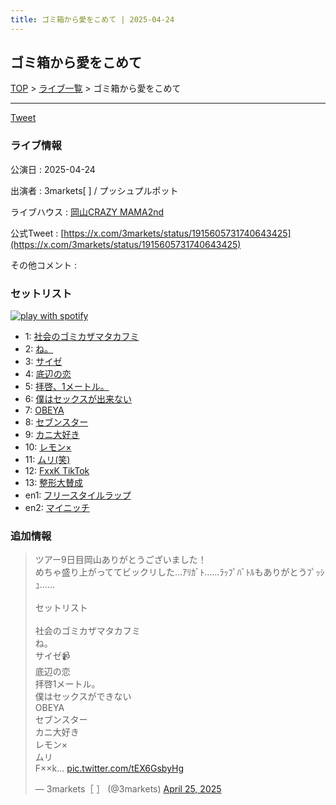 ```yaml
---
title: ゴミ箱から愛をこめて | 2025-04-24
---
```

## ゴミ箱から愛をこめて

[TOP](/setlist/) > [ライブ一覧](lives.html) > ゴミ箱から愛をこめて

___

<a href="https://twitter.com/share?ref_src=twsrc%5Etfw" data-text="3markets[ ]セットリスト > ゴミ箱から愛をこめて" class="twitter-share-button" data-via="3markets" data-hashtags="3markets" data-related="3markets" data-show-count="false">Tweet</a>

### ライブ情報

公演日
:    2025-04-24

出演者
:    3markets[ ] / プッシュプルポット

ライブハウス
:    [岡山CRAZY MAMA2nd](livehouse104.html)

公式Tweet
:    [https://x.com/3markets/status/1915605731740643425](https://x.com/3markets/status/1915605731740643425)

その他コメント
:    

### セットリスト


[![play with spotify](images/spotify-icon.png)](https://open.spotify.com/playlist/6ykuVNhl8q1neKjejokFhP)



*  1: [社会のゴミカザマタカフミ](song002.html)
*  2: [ね。](song076.html)
*  3: [サイゼ](song004.html)
*  4: [底辺の恋](song008.html)
*  5: [拝啓、1メートル。](song010.html)
*  6: [僕はセックスが出来ない](song006.html)
*  7: [OBEYA](song021.html)
*  8: [セブンスター](song020.html)
*  9: [カニ大好き](song079.html)
*  10: [レモン×](song003.html)
*  11: [ムリ(笑)](song099.html)
*  12: [FxxK TikTok](song082.html)
*  13: [整形大賛成](song005.html)
*  en1: [フリースタイルラップ](song074.html)
*  en2: [マイニッチ](song046.html)


### 追加情報



<blockquote class="twitter-tweet"><p lang="ja" dir="ltr">ツアー9日目岡山ありがとうございました！<br>めちゃ盛り上がっててビックリした…ｱﾘｶﾞﾄ……ﾗｯﾌﾟﾊﾞﾄﾙもありがとうﾌﾟｯｼｭ……<br><br>セットリスト<br><br>社会のゴミカザマタカフミ<br>ね。<br>サイゼ📹<br>底辺の恋<br>拝啓1メートル。<br>僕はセックスができない<br>OBEYA<br>セブンスター<br>カニ大好き<br>レモン×<br>ムリ<br>F××k… <a href="https://t.co/tEX6GsbyHg">pic.twitter.com/tEX6GsbyHg</a></p>&mdash; 3markets［ ］ (@3markets) <a href="https://twitter.com/3markets/status/1915605731740643425?ref_src=twsrc%5Etfw">April 25, 2025</a></blockquote>
<script async src="https://platform.twitter.com/widgets.js" charset="utf-8"></script>




<script async src="https://platform.twitter.com/widgets.js" charset="utf-8"></script>